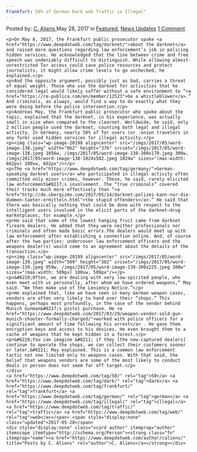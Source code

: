 ```yaml
---
Frankfurt: 50% of German Dark web Traffic is Illegal"
---
```

<article class="post-listing post-20191 post type-post status-publish format-standard has-post-thumbnail hentry  tag-1447 tag-dark tag-frankfurt tag-german tag-illegal tag-traffic tag-web">
    <div class="post-inner">
        <span>Posted by: <a href="https://www.deepdotweb.com/author/caliens/" title="">C. Aliens </a></span>
    <span>May 28, 2017</span>
    <span>in <a href="https://www.deepdotweb.com/category/deepdot-news/" rel="category tag">Featured</a>, <a href="https://www.deepdotweb.com/category/news-updates/" rel="category tag">News Updates</a></span>
    <span><a href="https://www.deepdotweb.com/2017/05/28/frankfurt-50-german-dark-web-traffic-illegal/#comments">1 Comment</a></span>
    </p>
    <div class="clear"></div>
    
    <p>On May 8, 2017, the Frankfurt public prosecutor spoke <a href="https://www.deepdotweb.com/tag/darknet/">about the darknet</a> and raised more questions regarding law enforcement’s job in policing hidden services. He acknowledged that the line between crime and free speech was undeniably difficult to distinguish. While allowing almost-unrestricted Tor access could save police resources and protect journalists, it might allow crime levels to go unchecked, he explained.</p>
    <p>And the opposite argument, possibly just as bad, carries a threat of equal weight. Those who use the darknet for activities that he considered legal would likely suffer without a safe environment to “<a href="https://re-publica.com/en/member/12523">be a whistleblower</a>.” And criminals, as always, would find a way to do exactly what they were doing before the police intervention.</p>
    <p>Andreas May, the Frankfurt public prosecutor who spoke about the topic, explained that the darknet, in his experience, was actually small in size when compared to the clearnet. Worldwide, he said, only 2 million people used the darknet, counting both legal and illegal activity. In Germany, nearly 50% of Tor users (or .onion travelers in any form) used hidden services for illegal activity.</p>
    <p><img class="wp-image-20198 aligncenter" src="/imgs/2017/05/word-image-138.jpeg" width="662" height="376" srcset="/imgs/2017/05/word-image-138.jpeg 1056w, /imgs/2017/05/word-image-138-300x170.jpeg 300w, /imgs/2017/05/word-image-138-1024x582.jpeg 1024w" sizes="(max-width: 662px) 100vw, 662px"/></p>
    <p>The <a href="https://www.deepdotweb.com/tag/germany/">German-speaking darknet users</a> who participated in illegal activity often committed only minor crimes, however. These, he said, rarely elicited law enforcement&#8217;s involvement. The “true criminals” covered their tracks much more effectively than “<a href="http://de.ubergizmo.com/2017/05/14/darknet-polizei-kann-nur-die-dummen-taeter-ermitteln.html">the stupid offenders</a>.” He said that there was basically nothing that could be done with respect to the intelligent users involved in the elicit parts of the darknet—drug marketplaces, for example.</p>
    <p>He said that some of the lowest hanging fruit came from darknet firearm dealers. He added that they were neither professionals nor criminals and often made basic errors.The dealers would meet up with law enforcement after establishing a connection online. And, of course after the two parties: undercover law enforcement officers and the weapons dealer(s) would come to an agreement about the details of the transaction.</p>
    <p><img class="wp-image-20199 aligncenter" src="/imgs/2017/05/word-image-139.jpeg" width="509" height="382" srcset="/imgs/2017/05/word-image-139.jpeg 959w, /imgs/2017/05/word-image-139-300x225.jpeg 300w" sizes="(max-width: 509px) 100vw, 509px"/></p>
    <p>&#8220;Often, we are dealing with very low-spirited people, who even meet with us personally, after whom we have ordered weapons,” May said. “We then make use of the Leniency Notice.”</p>
    <p>He explained that, like we have seen in many German weapon cases, vendors are often very likely to hand over their “shops.” This happens, perhaps most profoundly, in the case of the vendor behind Munich Gunman&#8217;s pistol purchase. He <a href="https://www.deepdotweb.com/2017/03/29/weapon-vendor-sold-gun-munich-shooter-formally-charged/">worked with police officers for a significant amount of time following his arrest</a> . He gave them encryption keys and access to his devices. He even brought them to a cache of weapons that he kept hidden in a forest.</p>
    <p>&#8220;You can imagine &#8211; if they [the now-captured dealers] continue to operate the shops, we can collect their customers sooner or later,&#8221; May explained. This is a common law enforcement tactic not one limited only to weapons cases. With that said, the belief that weapons vendors are some of the most likely to conduct deals in person does not seem far off target.</p>
    </div>
    <a href="https://www.deepdotweb.com/tag/50/" rel="tag">50</a> <a href="https://www.deepdotweb.com/tag/dark/" rel="tag">dark</a> <a href="https://www.deepdotweb.com/tag/frankfurt/" rel="tag">frankfurt</a> <a href="https://www.deepdotweb.com/tag/german/" rel="tag">german</a> <a href="https://www.deepdotweb.com/tag/illegal/" rel="tag">illegal</a> <a href="https://www.deepdotweb.com/tag/traffic/" rel="tag">traffic</a> <a href="https://www.deepdotweb.com/tag/web/" rel="tag">web</a></span> <span style="display:none" class="updated">2017-05-28</span>
    <div style="display:none" class="vcard author" itemprop="author" itemscope itemtype="http://schema.org/Person"><strong class="fn" itemprop="name"><a href="https://www.deepdotweb.com/author/caliens/" title="Posts by C. Aliens" rel="author">C. Aliens</a></strong></div>
    
